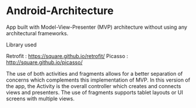 # Android-Architecture

App built with Model-View-Presenter (MVP) architecture without using any architectural frameworks.

Library used

Retrofit : https://square.github.io/retrofit/
Picasso  : http://square.github.io/picasso/

The use of both activities and fragments allows for a better separation of concerns which complements this implementation of MVP. In this version of the app, the Activity is the overall controller which creates and connects views and presenters.
The use of fragments supports tablet layouts or UI screens with multiple views.
